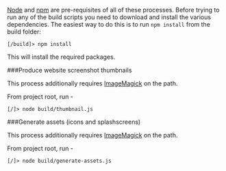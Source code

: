 [Node](http://nodejs.org) and [npm](https://npmjs.org/) are pre-requisites of all of these processes. Before trying to run any of the build scripts you need to download and install the various dependencies. The easiest way to do this is to run `npm install` from the build folder:
```
[/build]> npm install
```

This will install the required packages.

###Produce website screenshot thumbnails

This process additionally requires [ImageMagick](http://www.imagemagick.org/script/binary-releases.php) on the path.

From project root, run -
```
[/]> node build/thumbnail.js
```

###Generate assets (icons and splashscreens)

This process additionally requires [ImageMagick](http://www.imagemagick.org/script/binary-releases.php) on the path.

From project root, run -
```
[/]> node build/generate-assets.js
```
